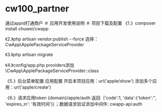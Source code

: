 # cw100_partner
通过appid打通商户
＃ 应用开发使用说明 ＃ 项目下载及配置 《1.》composer install chuwei/cwapp

《2.》php artisan vendor:publish --force 选择：CwApp\ApplePackageServiceProvider

《3.》php artisan migrate

《4.》config/app.php providers添加 \CwApp\ApplePackageServiceProvider::class

《5.》后台菜单配置 应用配置 开启本项目应用：url('apple/show') 添加多个应用：url('apple/create')

《6.》请求应用token {domain}/apple/auth 返回｛'code':1, 'data':{'token':'', 'expires_in': '有效时间'}｝；数据请求验证添加中间件: cwapp-api:auth